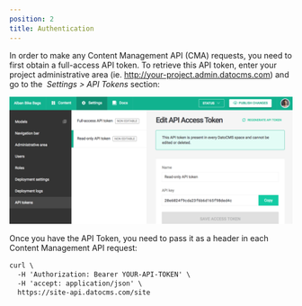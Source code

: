 ```yaml
---
position: 2
title: Authentication
---
```


In order to make any Content Management API (CMA) requests, you need to first obtain a full-access API token. To retrieve this API token, enter your project administrative area (ie. http://your-project.admin.datocms.com) and go to the&nbsp; <em>Settings > API Tokens</em> section:

![foo](../images/api-token.png)

Once you have the API Token, you need to pass it as a header in each Content Management API request:

```
curl \
  -H 'Authorization: Bearer YOUR-API-TOKEN' \
  -H 'accept: application/json' \
  https://site-api.datocms.com/site
```

